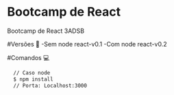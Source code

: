 # Bootcamp de React
Bootcamp de React 3ADSB

#Versões 🚀
-Sem node react-v0.1
-Com node react-v0.2

#Comandos 💻
```bash
  // Caso node 
  $ npm install
  // Porta: Localhost:3000
```
